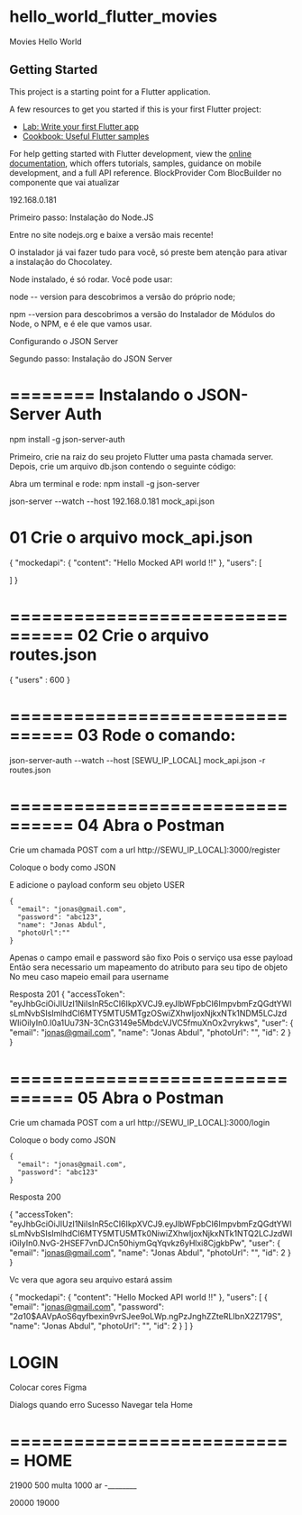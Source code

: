 # hello_world_flutter_movies

Movies Hello World

## Getting Started

This project is a starting point for a Flutter application.

A few resources to get you started if this is your first Flutter project:

- [Lab: Write your first Flutter app](https://docs.flutter.dev/get-started/codelab)
- [Cookbook: Useful Flutter samples](https://docs.flutter.dev/cookbook)

For help getting started with Flutter development, view the
[online documentation](https://docs.flutter.dev/), which offers tutorials,
samples, guidance on mobile development, and a full API reference.
BlockProvider
Com BlocBuilder no componente que vai atualizar


192.168.0.181


Primeiro passo: Instalação do Node.JS

Entre no site nodejs.org e baixe a versão mais recente!

O instalador já vai fazer tudo para você, só preste bem atenção para ativar a instalação do Chocolatey.

Node instalado, é só rodar. Você pode usar:

node -- version para descobrimos a versão do próprio node;

npm --version para descobrimos a versão do Instalador de Módulos do Node, o NPM, e é ele que vamos usar.

Configurando o JSON Server



Segundo passo: Instalação do JSON Server

========
Instalando o JSON-Server Auth
========

npm install -g json-server-auth


Primeiro, crie na raiz do seu projeto Flutter uma pasta chamada server.
Depois, crie um arquivo db.json contendo o seguinte código:

Abra um terminal e rode: npm install -g json-server

json-server --watch --host 192.168.0.181 mock_api.json


01 Crie o arquivo mock_api.json
================================

{
"mockedapi": {
"content": "Hello Mocked API world !!"
},
"users": [

]
}

================================
02 Crie o arquivo routes.json
================================
{
"users" : 600
}

================================
03 Rode o comando:
================================
json-server-auth  --watch --host [SEWU_IP_LOCAL] mock_api.json -r routes.json

================================
04 Abra o Postman
================================


Crie um chamada POST com a url http://SEWU_IP_LOCAL]:3000/register

Coloque o body como JSON

E adicione o payload conform seu objeto USER

    {
      "email": "jonas@gmail.com",
      "password": "abc123",
      "name": "Jonas Abdul", 
      "photoUrl":""
    }

Apenas o campo email e password são fixo
Pois o serviço usa esse payload
Então sera necessario um mapeamento do atributo para seu tipo de objeto
No meu caso mapeio email para username

Resposta 201
{
"accessToken": "eyJhbGciOiJIUzI1NiIsInR5cCI6IkpXVCJ9.eyJlbWFpbCI6ImpvbmFzQGdtYWlsLmNvbSIsImlhdCI6MTY5MTU5MTgzOSwiZXhwIjoxNjkxNTk1NDM5LCJzdWIiOiIyIn0.I0a1Uu73N-3CnG3149e5MbdcVJVC5fmuXnOx2vrykws",
"user": {
"email": "jonas@gmail.com",
"name": "Jonas Abdul",
"photoUrl": "",
"id": 2
}
}


================================
05 Abra o Postman
================================

Crie um chamada POST com a url http://SEWU_IP_LOCAL]:3000/login

Coloque o body como JSON

    {
      "email": "jonas@gmail.com",
      "password": "abc123"
    }


Resposta 200

{
"accessToken": "eyJhbGciOiJIUzI1NiIsInR5cCI6IkpXVCJ9.eyJlbWFpbCI6ImpvbmFzQGdtYWlsLmNvbSIsImlhdCI6MTY5MTU5MTk0NiwiZXhwIjoxNjkxNTk1NTQ2LCJzdWIiOiIyIn0.NvG-2HSEF7vnDJCn50hiymGqYqvkz6yHlxi8CjgkbPw",
"user": {
"email": "jonas@gmail.com",
"name": "Jonas Abdul",
"photoUrl": "",
"id": 2
}
}


Vc vera que agora seu arquivo estará assim


{
"mockedapi": {
"content": "Hello Mocked API world !!"
},
"users": [
{
"email": "jonas@gmail.com",
"password": "$2a$10$AAVpAoS6qyfbexin9vrSJee9oLWp.ngPzJnghZZteRLIbnX2Z179S",
"name": "Jonas Abdul",
"photoUrl": "",
"id": 2
}
]
}


LOGIN
===========================
Colocar cores Figma

Dialogs quando erro
Sucesso Navegar tela Home


===========================
HOME
===========================


21900
500 multa
1000 ar
-________

20000
19000










